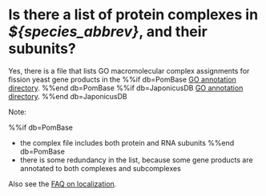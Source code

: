 # Is there a list of protein complexes in *${species_abbrev}*, and their subunits?
<!-- pombase_categories: Finding data,Genome statistics and lists,Using ontologies -->

Yes, there is a file that lists GO macromolecular complex assignments
for fission yeast gene products in the
%%if db=PomBase
[GO annotation directory](/latest_release/macromolecular_complexes/).
%%end db=PomBase
%%if db=JaponicusDB
[GO annotation directory](${base_url}/data/annotations/Gene_ontology/GO_complexes/).
%%end db=JaponicusDB

Note:

%%if db=PomBase
 - the complex file includes both protein and RNA subunits
%%end db=PomBase
 - there is some redundancy in the list, because some gene products are
   annotated to both complexes and subcomplexes

Also see the [FAQ on localization](/faq/how-can-i-find-protein-localization-data).
